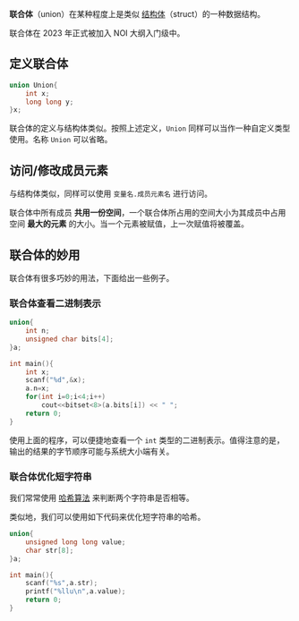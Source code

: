 **联合体**（union）在某种程度上是类似 [结构体](./struct.md)（struct）的一种数据结构。

联合体在 2023 年正式被加入 NOI 大纲入门级中。

## 定义联合体

```cpp
union Union{
    int x;
    long long y;
}x;
```

联合体的定义与结构体类似。按照上述定义，`Union` 同样可以当作一种自定义类型使用。名称 `Union` 可以省略。

## 访问/修改成员元素

与结构体类似，同样可以使用 `变量名.成员元素名` 进行访问。

联合体中所有成员 **共用一份空间**，一个联合体所占用的空间大小为其成员中占用空间 **最大的元素** 的大小。当一个元素被赋值，上一次赋值将被覆盖。

## 联合体的妙用

联合体有很多巧妙的用法，下面给出一些例子。

### 联合体查看二进制表示

```cpp
union{
    int n;
    unsigned char bits[4];
}a;

int main(){
    int x; 
    scanf("%d",&x);
    a.n=x;
    for(int i=0;i<4;i++)
        cout<<bitset<8>(a.bits[i]) << " ";
    return 0;
}
```

使用上面的程序，可以便捷地查看一个 `int` 类型的二进制表示。值得注意的是，输出的结果的字节顺序可能与系统大小端有关。

### 联合体优化短字符串

我们常常使用 [哈希算法](./../string/hash.md) 来判断两个字符串是否相等。

类似地，我们可以使用如下代码来优化短字符串的哈希。

```cpp
union{
    unsigned long long value;
    char str[8];
}a;

int main(){
    scanf("%s",a.str);
    printf("%llu\n",a.value);
    return 0;
}
```